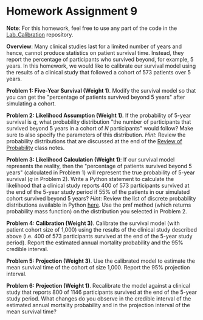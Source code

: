 # Homework Assignment 9

**Note**: For this homework, feel free to use any part of the code in 
the [Lab_Calibration](https://github.com/HPM573/Lab_Calibration) repository. 

**Overview**:  Many clinical studies last for a limited number of years and hence, 
cannot produce statistics on patient survival time. 
Instead, they report the percentage of participants who survived beyond, for example, 5 years. 
In this homework, we would like to calibrate our survival model using the results of 
a clinical study that followed a cohort of 573 patients over 5 years. 

**Problem 1: Five-Year Survival (Weight 1)**. 
Modify the survival model so that you can get the 
"percentage of patients survived beyond 5 years" after simulating a cohort. 

**Problem 2: Likelihood Assumption (Weight 1)**. 
If the probability of 5-year survival is _q_, what probability distribution 
"the number of participants that survived beyond 5 years in a cohort of _N_ participants" would follow? 
Make sure to also specify the parameters of this distribution. 
_Hint_: Review the probability distributions that are discussed at the end of the 
[Review of Probability](https://yale.instructure.com/courses/54313/files/folder/Class%20Notes?preview=3429587) 
class notes.

**Problem 3: Likelihood Calculation (Weight 1)**: 
If our survival model represents the reality, then the 
"percentage of patients survived beyond 5 years" (calculated in Problem 1) 
will represent the true probability of 5-year survival (_q_ in Problem 2). 
Write a Python statement to calculate the likelihood that 
a clinical study reports 400 of 573 participants survived at the end of the 5-year study period 
if 55% of the patients in our simulated cohort survived beyond 5 years?
_Hint_: Review the list of discrete probability distributions available in Python 
[here](https://docs.scipy.org/doc/scipy/reference/stats.html). 
Use the pmf method (which returns probability mass function) on the distribution you selected in Problem 2. 

**Problem 4: Calibration (Weight 3)**. 
Calibrate the survival model (with patient cohort size of 1,000) 
using the results of the clinical study described above 
(i.e. 400 of 573 participants survived at the end of the 5-year study period). 
Report the estimated annual mortality probability and the 95% credible interval. 

**Problem 5: Projection (Weight 3)**. 
Use the calibrated model to estimate the mean survival time of the cohort of size 1,000. 
Report the 95% projection interval. 

**Problem 6: Projection (Weight 1)**. 
Recalibrate the model against a clinical study that reports 800 of 1146 participants 
survived at the end of the 5-year study period. 
What changes do you observe in the credible interval of the estimated annual mortality probability 
and in the projection interval of the mean survival time? 
